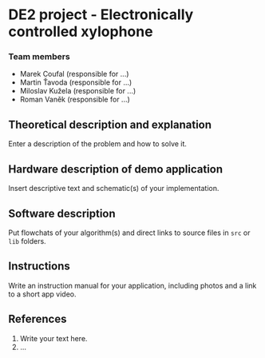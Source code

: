 # DE2 project - Electronically controlled xylophone
### Team members

* Marek Coufal (responsible for ...)
* Martin Ťavoda (responsible for ...)
* Miloslav Kužela (responsible for ...)
* Roman Vaněk (responsible for ...)

## Theoretical description and explanation

Enter a description of the problem and how to solve it.

## Hardware description of demo application

Insert descriptive text and schematic(s) of your implementation.

## Software description

Put flowchats of your algorithm(s) and direct links to source files in `src` or `lib` folders.

## Instructions

Write an instruction manual for your application, including photos and a link to a short app video.

## References

1. Write your text here.
2. ...